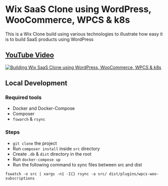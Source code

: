 # Wix SaaS Clone using WordPress, WooCommerce, WPCS & k8s

This is a Wix Clone build using various technologies to illustrate how easy it is to build SaaS products using WordPress

## [YouTube Video](http://www.youtube.com/watch?v=shEh0-P7pz0)

[![Building Wix SaaS Clone using WordPress, WooCommerce, WPCS & k8s](http://img.youtube.com/vi/######/0.jpg)](http://www.youtube.com/watch?v=###### "Building Wix SaaS Clone using WordPress, WooCommerce, WPCS & k8s")

## Local Development

### Required tools

- Docker and Docker-Compose
- Composer
- `fswarch` & `rsync`

### Steps

- `git clone` the project
- Run `composer install` inside `src` directory
- Create `.db` & `dist` directory in the root
- Run `docker-compose up`
- Run the following command to sync files between src and dist

```fswatch -o src | xargs -n1 -I{} rsync -a src/ dist/plugins/wpcs-woo-subscriptions```

